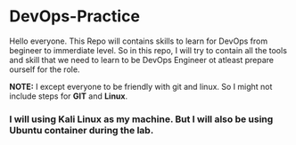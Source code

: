 # DevOps-Practice

Hello everyone.
This Repo will contains skills to learn for DevOps from begineer to immerdiate level.
So in this repo, I will try to contain all the tools and skill that we need to learn to be DevOps Engineer ot atleast prepare ourself for the role.

<b>NOTE:</b> I except everyone to be friendly with git and linux. So I might not include steps for <b>GIT</b> and <b>Linux</b>.

<h3>I will using Kali Linux as my machine. But I will also be using Ubuntu container during the lab.</h3>